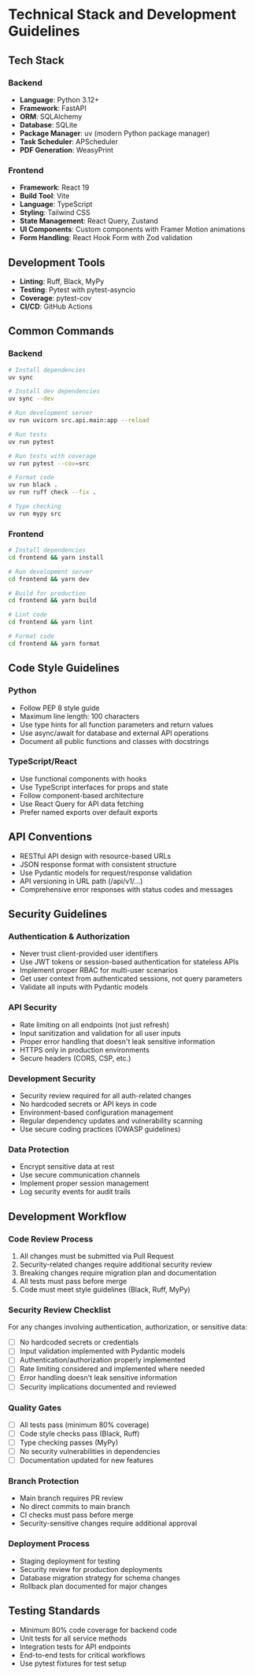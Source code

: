 # Technical Stack and Development Guidelines

## Tech Stack

### Backend
- **Language**: Python 3.12+
- **Framework**: FastAPI
- **ORM**: SQLAlchemy
- **Database**: SQLite
- **Package Manager**: uv (modern Python package manager)
- **Task Scheduler**: APScheduler
- **PDF Generation**: WeasyPrint

### Frontend
- **Framework**: React 19
- **Build Tool**: Vite
- **Language**: TypeScript
- **Styling**: Tailwind CSS
- **State Management**: React Query, Zustand
- **UI Components**: Custom components with Framer Motion animations
- **Form Handling**: React Hook Form with Zod validation

## Development Tools

- **Linting**: Ruff, Black, MyPy
- **Testing**: Pytest with pytest-asyncio
- **Coverage**: pytest-cov
- **CI/CD**: GitHub Actions

## Common Commands

### Backend

```bash
# Install dependencies
uv sync

# Install dev dependencies
uv sync --dev

# Run development server
uv run uvicorn src.api.main:app --reload

# Run tests
uv run pytest

# Run tests with coverage
uv run pytest --cov=src

# Format code
uv run black .
uv run ruff check --fix .

# Type checking
uv run mypy src
```

### Frontend

```bash
# Install dependencies
cd frontend && yarn install

# Run development server
cd frontend && yarn dev

# Build for production
cd frontend && yarn build

# Lint code
cd frontend && yarn lint

# Format code
cd frontend && yarn format
```

## Code Style Guidelines

### Python
- Follow PEP 8 style guide
- Maximum line length: 100 characters
- Use type hints for all function parameters and return values
- Use async/await for database and external API operations
- Document all public functions and classes with docstrings

### TypeScript/React
- Use functional components with hooks
- Use TypeScript interfaces for props and state
- Follow component-based architecture
- Use React Query for API data fetching
- Prefer named exports over default exports

## API Conventions

- RESTful API design with resource-based URLs
- JSON response format with consistent structure
- Use Pydantic models for request/response validation
- API versioning in URL path (/api/v1/...)
- Comprehensive error responses with status codes and messages

## Security Guidelines

### Authentication & Authorization
- Never trust client-provided user identifiers
- Use JWT tokens or session-based authentication for stateless APIs
- Implement proper RBAC for multi-user scenarios
- Get user context from authenticated sessions, not query parameters
- Validate all inputs with Pydantic models

### API Security
- Rate limiting on all endpoints (not just refresh)
- Input sanitization and validation for all user inputs
- Proper error handling that doesn't leak sensitive information
- HTTPS only in production environments
- Secure headers (CORS, CSP, etc.)

### Development Security
- Security review required for all auth-related changes
- No hardcoded secrets or API keys in code
- Environment-based configuration management
- Regular dependency updates and vulnerability scanning
- Use secure coding practices (OWASP guidelines)

### Data Protection
- Encrypt sensitive data at rest
- Use secure communication channels
- Implement proper session management
- Log security events for audit trails

## Development Workflow

### Code Review Process
1. All changes must be submitted via Pull Request
2. Security-related changes require additional security review
3. Breaking changes require migration plan and documentation
4. All tests must pass before merge
5. Code must meet style guidelines (Black, Ruff, MyPy)

### Security Review Checklist
For any changes involving authentication, authorization, or sensitive data:
- [ ] No hardcoded secrets or credentials
- [ ] Input validation implemented with Pydantic models
- [ ] Authentication/authorization properly implemented
- [ ] Rate limiting considered and implemented where needed
- [ ] Error handling doesn't leak sensitive information
- [ ] Security implications documented and reviewed

### Quality Gates
- [ ] All tests pass (minimum 80% coverage)
- [ ] Code style checks pass (Black, Ruff)
- [ ] Type checking passes (MyPy)
- [ ] No security vulnerabilities in dependencies
- [ ] Documentation updated for new features

### Branch Protection
- Main branch requires PR review
- No direct commits to main branch
- CI checks must pass before merge
- Security-sensitive changes require additional approval

### Deployment Process
- Staging deployment for testing
- Security review for production deployments
- Database migration strategy for schema changes
- Rollback plan documented for major changes

## Testing Standards

- Minimum 80% code coverage for backend code
- Unit tests for all service methods
- Integration tests for API endpoints
- End-to-end tests for critical workflows
- Use pytest fixtures for test setup
